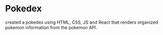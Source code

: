 # Pokedex
created a pokedex using HTML, CSS, JS and React that renders organized pokemon information from the pokemon API.
